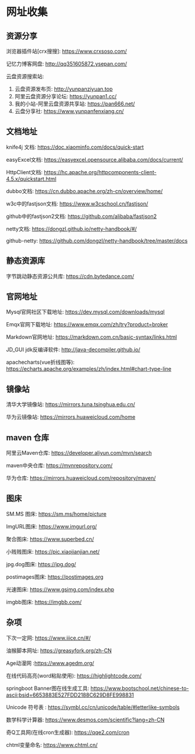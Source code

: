 # 网址收集

## 资源分享

浏览器插件站[crx搜搜]: <https://www.crxsoso.com/>

记忆力博客网盘: <http://qq351605872.ysepan.com/>

云盘资源搜索站:

  1. 云盘资源发布页: <http://yunpanziyuan.top>
  2. 阿里云盘资源分享论坛: <https://yunpan1.cc/>
  3. 我的小站-阿里云盘资源共享站: <https://pan666.net/>
  4. 云盘分享社: <https://www.yunpanfenxiang.cn/>

## 文档地址

knife4j 文档:   <https://doc.xiaominfo.com/docs/quick-start>

easyExcel文档:  <https://easyexcel.opensource.alibaba.com/docs/current/>

HttpClient文档: <https://hc.apache.org/httpcomponents-client-4.5.x/quickstart.html>

dubbo文档: <https://cn.dubbo.apache.org/zh-cn/overview/home/>

w3c中的fastjson文档: <https://www.w3cschool.cn/fastjson/>

github中的fastjson2文档: <https://github.com/alibaba/fastjson2>

netty文档: <https://dongzl.github.io/netty-handbook/#/>

github-netty: <https://github.com/dongzl/netty-handbook/tree/master/docs>

## 静态资源库

字节跳动静态资源公共库: <https://cdn.bytedance.com/>

## 官网地址

Mysql官网社区下载地址: <https://dev.mysql.com/downloads/mysql>

Emqx官网下载地址: <https://www.emqx.com/zh/try?product=broker>

Markdown官网地址: <https://markdown.com.cn/basic-syntax/links.html>

JD_GUI jdk反编译软件: <http://java-decompiler.github.io/>

apachecharts(vue折线图等): <https://echarts.apache.org/examples/zh/index.html#chart-type-line>

## 镜像站

清华大学镜像站:  <https://mirrors.tuna.tsinghua.edu.cn/>

华为云镜像站: <https://mirrors.huaweicloud.com/home>

## maven 仓库

阿里云Maven仓库: <https://developer.aliyun.com/mvn/search>

maven中央仓库: <https://mvnrepository.com/>

华为仓库: <https://mirrors.huaweicloud.com/repository/maven/>

## 图床

SM.MS 图床: <https://sm.ms/home/picture>

ImgURL图床: <https://www.imgurl.org/>

聚合图床: <https://www.superbed.cn/>

小贱贱图床: <https://pic.xiaojianjian.net/>

jpg.dog图床:  <https://jpg.dog/>

postimages图床: <https://postimages.org>

光速图床: <https://www.gsimg.com/index.php>

imgbb图床: <https://imgbb.com/>

## 杂项

下次一定网:  <https://www.iiice.cn/#/>

油猴脚本网址:  <https://greasyfork.org/zh-CN>

Age动漫网 :<https://www.agedm.org/>

在线代码高亮(word粘贴使用): <https://highlightcode.com/>

springboot Banner图在线生成工具: <https://www.bootschool.net/chinese-to-ascii;bsid=6653883E527FDD2188C629D8FE998831>

Unicode 符号表 : <https://symbl.cc/cn/unicode/table/#letterlike-symbols>

数学科学计算器: <https://www.desmos.com/scientific?lang=zh-CN>

奇Q工具网(在线cron生成器): <https://qqe2.com/cron>

chtml变量命名: <https://www.chtml.cn/>

